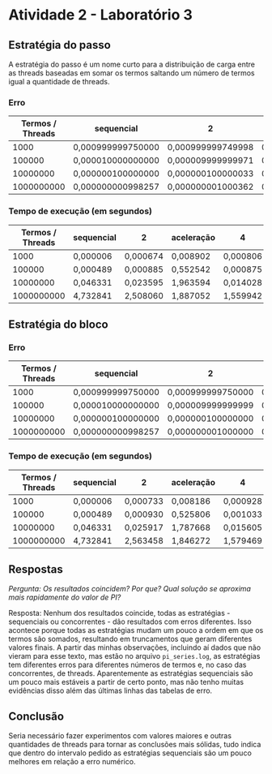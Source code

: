 # Atividade 2 - Laboratório 3

## Estratégia do passo

A estratégia do passo é um nome curto para a distribuição de carga entre as threads baseadas em somar os termos saltando um número de termos igual a quantidade de threads.

### Erro

| Termos / Threads | sequencial        | 2                 | 4                 |
|------------------|-------------------|-------------------|-------------------|
| 1000             | 0,000999999750000 | 0,000999999749998 | 0,000999999749999 |
| 100000           | 0,000010000000000 | 0,000009999999971 | 0,000009999999993 |
| 10000000         | 0,000000100000000 | 0,000000100000033 | 0,000000099999884 |
| 1000000000       | 0,000000000998257 | 0,000000001000362 | 0,000000001000462 |

### Tempo de execução (em segundos)

| Termos / Threads | sequencial | 2        | aceleração | 4        | aceleração |
|------------------|------------|----------|------------|----------|------------|
| 1000             | 0,000006   | 0,000674 | 0,008902   | 0,000806 | 0,007444   |
| 100000           | 0,000489   | 0,000885 | 0,552542   | 0,000875 | 0,558857   |
| 10000000         | 0,046331   | 0,023595 | 1,963594   | 0,014028 | 3,302752   |
| 1000000000       | 4,732841   | 2,508060 | 1,887052   | 1,559942 | 3,033985   |

## Estratégia do bloco

### Erro

| Termos / Threads | sequencial        | 2                 | 4                 |
|------------------|-------------------|-------------------|-------------------|
| 1000             | 0,000999999750000 | 0,000999999750000 | 0,000999999750000 |
| 100000           | 0,000010000000000 | 0,000009999999999 | 0,000010000000000 |
| 10000000         | 0,000000100000000 | 0,000000100000000 | 0,000000100000000 |
| 1000000000       | 0,000000000998257 | 0,000000001000000 | 0,000000001000000 |

### Tempo de execução (em segundos)

| Termos / Threads | sequencial | 2        | aceleração | 4        | aceleração |
|------------------|------------|----------|------------|----------|------------|
| 1000             | 0,000006   | 0,000733 | 0,008186   | 0,000928 | 0,006466   |
| 100000           | 0,000489   | 0,000930 | 0,525806   | 0,001033 | 0,473379   |
| 10000000         | 0,046331   | 0,025917 | 1,787668   | 0,015605 | 2,968984   |
| 1000000000       | 4,732841   | 2,563458 | 1,846272   | 1,579469 | 2,996476   |

## Respostas

_Pergunta: Os resultados coincidem? Por que? Qual solução se aproxima mais rapidamente do valor de PI?_

Resposta: Nenhum dos resultados coincide, todas as estratégias - sequenciais ou concorrentes - dão resultados com erros diferentes. Isso acontece porque todas as estratégias mudam um pouco a ordem em que os termos são somados, resultando em truncamentos que geram diferentes valores finais. A partir das minhas observações, incluindo aí dados que não vieram para esse texto, mas estão no arquivo `pi_series.log`, as estratégias tem diferentes erros para diferentes números de termos e, no caso das concorrentes, de threads. Aparentemente as estratégias sequenciais são um pouco mais estáveis a partir de certo ponto, mas não tenho muitas evidências disso além das últimas linhas das tabelas de erro.

## Conclusão

Seria necessário fazer experimentos com valores maiores e outras quantidades de threads para tornar as conclusões mais sólidas, tudo indica que dentro do intervalo pedido as estratégias sequenciais são um pouco melhores em relação a erro numérico.